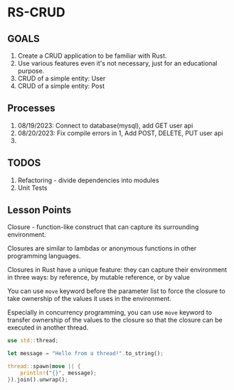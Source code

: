 # RS-CRUD

## GOALS
1. Create a CRUD application to be familiar with Rust.
2. Use various features even it's not necessary, just for an educational purpose.
3. CRUD of a simple entity: User
4. CRUD of a simple entity: Post



## Processes
1. 08/19/2023: Connect to database(mysql), add GET user api
2. 08/20/2023: Fix compile errors in 1, Add POST, DELETE, PUT user api
3. 



## TODOS
1. Refactoring - divide dependencies into modules
2. Unit Tests



## Lesson Points

Closure - function-like construct that can capture its surrounding environment. 

Closures are similar to lambdas or anonymous functions in other programming languages. 

Closures in Rust have a unique feature: they can capture their environment in three ways: by reference, by mutable reference, or by value

You can use `move` keyword before the parameter list to force the closure to take ownership of the values it uses in the environment.

Especially in concurrency programming, you can use `move` keyword to transfer ownership of the values to the closure so that the closure can be executed in another thread.

```rust
use std::thread;

let message = "Hello from a thread!".to_string();

thread::spawn(move || {
    println!("{}", message);
}).join().unwrap();
```


